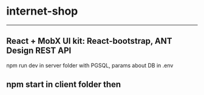 # internet-shop
---------------------------------------------------------------------
React + MobX
UI kit: React-bootstrap, ANT Design
REST API
---------------------------------------------------------------------
npm run dev in server folder with PGSQL, params about DB in .env

npm start in client folder then
--------------------------------------------------------------------
